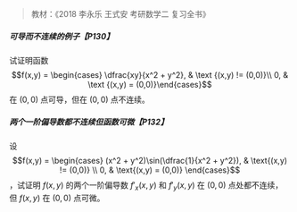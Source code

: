 > 教材：《2018 李永乐 王式安 考研数学二 复习全书》



##### 可导而不连续的例子【P130】

试证明函数 $$f(x,y) = \begin{cases} \dfrac{xy}{x^2 + y^2}, & \text {(x,y) != (0,0)}\\ 0, & \text {(x,y) = (0,0)}\end{cases}$$ 在 $(0,0)$ 点可导，但在 $(0,0)$ 点不连续。



##### 两个一阶偏导数都不连续但函数可微【P132】

设 $$f(x,y) = \begin{cases} (x^2 + y^2)\sin(\dfrac{1}{x^2 + y^2}), & \text{(x,y) != (0,0)} \\ 0, & \text{(x,y) = (0,0)} \end{cases}$$ ，试证明 $f(x,y)$ 的两个一阶偏导数 $f'_x(x,y)$ 和 $f'_y(x,y)$ 在 $(0,0)$ 点处都不连续，但 $f(x,y)$ 在 $(0,0)$ 点可微。



